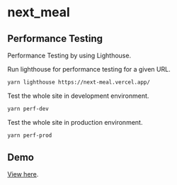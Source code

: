 # next_meal

## Performance Testing

Performance Testing by using Lighthouse.

Run lighthouse for performance testing for a given URL.

```bash
yarn lighthouse https://next-meal.vercel.app/
```

Test the whole site in development environment.

```bash
yarn perf-dev
```

Test the whole site in production environment.

```bash
yarn perf-prod
```

## Demo

[View here](https://next-meal.vercel.app/).
